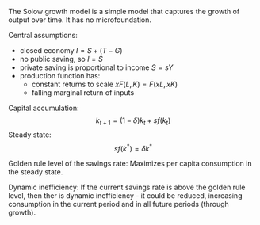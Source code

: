 The Solow growth model is a simple model that captures the growth of output over time. It has no microfoundation.

Central assumptions:
+ closed economy $I = S+(T-G)$
+ no public saving, so $I = S$
+ private saving is proportional to income $S = sY$
+ production function has:
	+ constant returns to scale $xF(L,K) = F(xL,xK)$
	+ falling marginal return of inputs

Capital accumulation:
$$k_{t+1} = (1-\delta)k_t+sf(k_t)$$
Steady state:
$$sf(k^*) = \delta k^*$$

Golden rule level of the savings rate:
Maximizes per capita consumption in the steady state.

Dynamic inefficiency:
If the current savings rate is above the golden rule level, then ther is dynamic inefficiency - it could be reduced, increasing consumption in the current period and in all future periods (through growth).